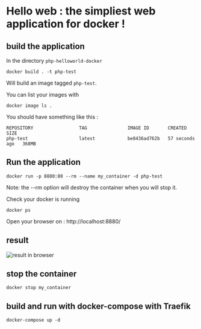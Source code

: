 # Hello web : the simpliest web application for docker !

## build the application

In the directory ``php-helloworld-docker``

```
docker build . -t php-test
```
Will build an image tagged ``php-test``.

You can list your images with

```
docker image ls .
```

You should have something like this :
```
REPOSITORY                 TAG               IMAGE ID       CREATED          SIZE
php-test                   latest            be8436ad762b   57 seconds ago   368MB
```

## Run the application

```
docker run -p 8880:80 --rm --name my_container -d php-test 
```

Note: the --rm option will destroy the container when you will stop it.

Check your docker is running
```
docker ps
```

Open your browser on : http://localhost:8880/

## result 

![result in browser](./img/result.png)

## stop the container

```
docker stop my_container
```

## build and run with docker-compose with Traefik

```
docker-compose up -d
```
